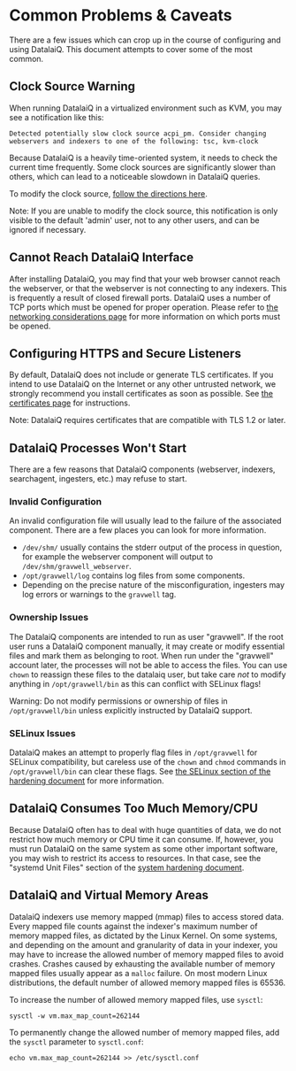 # Common Problems & Caveats

There are a few issues which can crop up in the course of configuring and using DatalaiQ. This document attempts to cover some of the most common.

## Clock Source Warning

When running DatalaiQ in a virtualized environment such as KVM, you may see a notification like this:

```
Detected potentially slow clock source acpi_pm. Consider changing webservers and indexers to one of the following: tsc, kvm-clock
```

Because DatalaiQ is a heavily time-oriented system, it needs to check the current time frequently. Some clock sources are significantly slower than others, which can lead to a noticeable slowdown in DatalaiQ queries.

To modify the clock source, [follow the directions here](https://aws.amazon.com/premiumsupport/knowledge-center/manage-ec2-linux-clock-source/).

Note: If you are unable to modify the clock source, this notification is only visible to the default 'admin' user, not to any other users, and can be ignored if necessary.

## Cannot Reach DatalaiQ Interface

After installing DatalaiQ, you may find that your web browser cannot reach the webserver, or that the webserver is not connecting to any indexers. This is frequently a result of closed firewall ports. DatalaiQ uses a number of TCP ports which must be opened for proper operation. Please refer to [the networking considerations page](networking.md) for more information on which ports must be opened.

## Configuring HTTPS and Secure Listeners

By default, DatalaiQ does not include or generate TLS certificates. If you intend to use DatalaiQ on the Internet or any other untrusted network, we strongly recommend you install certificates as soon as possible. See [the certificates page](certificates.md) for instructions.

Note: DatalaiQ requires certificates that are compatible with TLS 1.2 or later.

## DatalaiQ Processes Won't Start

There are a few reasons that DatalaiQ components (webserver, indexers, searchagent, ingesters, etc.) may refuse to start.

### Invalid Configuration

An invalid configuration file will usually lead to the failure of the associated component. There are a few places you can look for more information.

* `/dev/shm/` usually contains the stderr output of the process in question, for example the webserver component will output to `/dev/shm/gravwell_webserver`.
* `/opt/gravwell/log` contains log files from some components.
* Depending on the precise nature of the misconfiguration, ingesters may log errors or warnings to the `gravwell` tag.

### Ownership Issues

The DatalaiQ components are intended to run as user "gravwell". If the root user runs a DatalaiQ component manually, it may create or modify essential files and mark them as belonging to root. When run under the "gravwell" account later, the processes will not be able to access the files. You can use `chown` to reassign these files to the datalaiq user, but take care *not* to modify anything in `/opt/gravwell/bin` as this can conflict with SELinux flags!

Warning: Do not modify permissions or ownership of files in `/opt/gravwell/bin` unless explicitly instructed by DatalaiQ support.

### SELinux Issues

DatalaiQ makes an attempt to properly flag files in `/opt/gravwell` for SELinux compatibility, but careless use of the `chown` and `chmod` commands in `/opt/gravwell/bin` can clear these flags. See [the SELinux section of the hardening document](hardening.md) for more information.

## DatalaiQ Consumes Too Much Memory/CPU

Because DatalaiQ often has to deal with huge quantities of data, we do not restrict how much memory or CPU time it can consume. If, however, you must run DatalaiQ on the same system as some other important software, you may wish to restrict its access to resources. In that case, see the "systemd Unit Files" section of the [system hardening document](hardening.md).

## DatalaiQ and Virtual Memory Areas

DatalaiQ indexers use memory mapped (mmap) files to access stored data. Every mapped file counts against the indexer's maximum number of memory mapped files, as dictated by the Linux Kernel. On some systems, and depending on the amount and granularity of data in your indexer, you may have to increase the allowed number of memory mapped files to avoid crashes. Crashes caused by exhausting the available number of memory mapped files usually appear as a `malloc` failure. On most modern Linux distributions, the default number of allowed memory mapped files is 65536.

To increase the number of allowed memory mapped files, use `sysctl`:

```
sysctl -w vm.max_map_count=262144
```

To permanently change the allowed number of memory mapped files, add the `sysctl` parameter to `sysctl.conf`:

```
echo vm.max_map_count=262144 >> /etc/sysctl.conf
```


